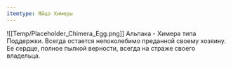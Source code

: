 ```yaml
---
itemtype: Яйцо Химеры
---
```

![[Temp/Placeholder_Chimera_Egg.png]]
Альпака - Химера типа Поддержки. Всегда остается непоколебимо преданной своему хозяину. Ее сердце, полное пылкой верности, всегда на страже своего владельца.
